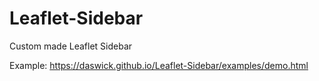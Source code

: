 # Leaflet-Sidebar
Custom made Leaflet Sidebar

Example: https://daswick.github.io/Leaflet-Sidebar/examples/demo.html
